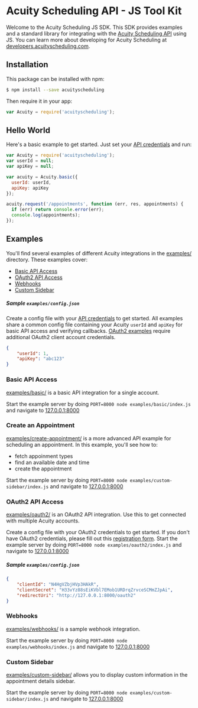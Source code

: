 # Acuity Scheduling API - JS Tool Kit

Welcome to the Acuity Scheduling JS SDK.  This SDK provides examples and a standard library for integrating with the [Acuity Scheduling API](https://acuityscheduling.com/) using JS.  You can learn more about developing for Acuity Scheduling at [developers.acuityscheduling.com](https://developers.acuityscheduling.com/).

## Installation

This package can be installed with npm:

```sh
$ npm install --save acuityscheduling
```

Then require it in your app:

```js
var Acuity = require('acuityscheduling');
```

## Hello World

Here's a basic example to get started.  Just set your <a href="https://secure.acuityscheduling.com/app.php?key=api&action=settings" target="_blank">API credentials</a> and run:

```js
var Acuity = require('acuityscheduling');
var userId = null;
var apiKey = null;

var acuity = Acuity.basic({
  userId: userId,
  apiKey: apiKey
});

acuity.request('/appointments', function (err, res, appointments) {
  if (err) return console.error(err);
  console.log(appointments);
});
```

## Examples

You'll find several examples of different Acuity integrations in the [examples/](examples/) directory.  These examples cover:
* [Basic API Access](#basic-api-access)
* [OAuth2 API Access](#oauth2-api-access)
* [Webhooks](#webhooks)
* [Custom Sidebar](#custom-sidebar)

##### Sample `examples/config.json`

Create a config file with your <a href="https://secure.acuityscheduling.com/app.php?key=api&action=settings" target="_blank">API credentials</a> to get started.  All examples
share a common config file containing your Acuity `userId` and `apiKey` for basic API access and verifying callbacks.  [OAuth2 examples](#oauth2-api-access) require
additional OAuth2 client account credentials.

```json
{
	"userId": 1,
	"apiKey": "abc123"
}
```

### Basic API Access

[examples/basic/](examples/basic) is a basic API integration for a single account.

Start the example server by doing `PORT=8000 node examples/basic/index.js` and navigate to <a href="http://127.0.0.1:8000/" target="_blank">127.0.0.1:8000</a>

### Create an Appointment

[examples/create-appointment/](examples/create-appointment) is a more advanced API example for scheduling an appointment.  In this example, you'll see how to:

* fetch appoinment types
* find an available date and time
* create the appointment

Start the example server by doing `PORT=8000 node examples/custom-sidebar/index.js` and navigate to <a href="http://127.0.0.1:8000/" target="_blank">127.0.0.1:8000</a>

### OAuth2 API Access

[examples/oauth2/](examples/oauth2) is an OAuth2 API integration.  Use this to get connected with multiple Acuity accounts.

Create a config file with your OAuth2 credentials to get started.  If you don't have OAuth2 credentials, please fill out this <a href="https://acuityscheduling.com/oauth2/register" target="_blank">registration form</a>.
Start the example server by doing `PORT=8000 node examples/oauth2/index.js` and navigate to <a href="http://127.0.0.1:8000/" target="_blank">127.0.0.1:8000</a>

##### Sample `examples/config.json`
```json
{
	"clientId": "N4HgVZbjHVp3HAkR",
	"clientSecret": "H33vYz88sEiKVbl7EMob1URDrqZrvceSCMmZJpAi",
	"redirectUri": "http://127.0.0.1:8000/oauth2"
}
```

### Webhooks

[examples/webhooks/](examples/webhooks) is a sample webhook integration.

Start the example server by doing `PORT=8000 node examples/webhooks/index.js` and navigate to <a href="http://127.0.0.1:8000/" target="_blank">127.0.0.1:8000</a>

### Custom Sidebar

[examples/custom-sidebar/](examples/custom-sidebar) allows you to display custom information in the appointment details sidebar.

Start the example server by doing `PORT=8000 node examples/custom-sidebar/index.js` and navigate to <a href="http://127.0.0.1:8000/" target="_blank">127.0.0.1:8000</a>
